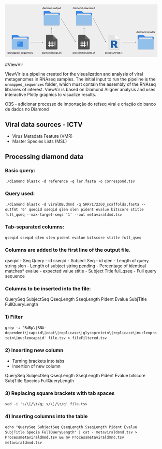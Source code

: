 ![screenshot](pipeline.png)

#ViewVir

ViewVir is a pipeline created for the visualization and analysis of viral metagenomes in RNAseq samples. The initial input to run the pipeline is the `unmapped_sequences` folder, which must contain the assembly of the RNAseq libraries of interest. ViewVir is based on Diamond Aligner analysis and uses interactive Plotly graphics to visualize results.

OBS - adicionar processo de importação do refseq viral e criação do banco de dados no Diamond

## Viral data sources - ICTV

- Virus Metadata Feature (VMR)
- Master Species Lists (MSL)

## Processing diamond data

### Basic query:

`./diamond blastx -d reference -q ler.fasta -o correspond.tsv`

### Query used:

`./diamond blastx -d viralDB.dmnd -q SRR7172360_scaffolds.fasta --outfmt '6' qseqid sseqid qlen slen pident evalue bitscore stitle full_qseq --max-target-seqs '1' --out metaviraldmd.tsv`

### Tab-separated columns:

`qseqid sseqid qlen slen pident evalue bitscore stitle full_qseq`

### Columns are added to the first line of the output file.

qseqid - Seq Query - id
sseqid - Subject Seq - id
qlen - Length of query string
slen - Length of subject string
pending - Percentage of identical matches*
evalue - expected value
stitle - Subject Title
full_qseq - Full query sequence

### Columns to be inserted into the file:

QuerySeq SubjectSeq QseqLength SseqLength Pident Evalue SubjTitle FullQueryLength

### 1) Filter

`grep -i 'RdRp\|RNA-dependent\|capsid\|coat\|replicase\|glycoprotein\|replicase\|nucleoprotein\|nucleocapsid' file.tsv > fileFiltered.tsv`

### 2) Inserting new column

- Turning brackets into tabs
- Insertion of new column

QuerySeq SubjectSeq QseqLength SseqLength Pident Evalue bitscore SubjTitle Species FullQueryLength

### 3) Replacing square brackets with tab spaces

`sed -i 's/\[/\t/g; s/\]/\t/g' file.tsv`

### 4) Inserting columns into the table

`echo "QuerySeq SubjectSeq QseqLength SseqLength Pident Evalue SubjTitle Specie FullQueryLength" | cat - metaviraldmnd.tsv > Processmetaviraldmnd.tsv && mv Processmetaviraldmnd.tsv metaviraldmnd.tsv`
